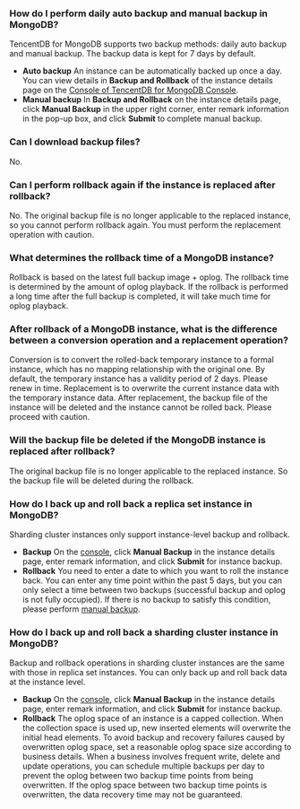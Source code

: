 
### How do I perform daily auto backup and manual backup in MongoDB?
TencentDB for MongoDB supports two backup methods: daily auto backup and manual backup. The backup data is kept for 7 days by default.
- **Auto backup**
An instance can be automatically backed up once a day. You can view details in **Backup and Rollback** of the instance details page on the [Console of TencentDB for MongoDB Console](https://console.cloud.tencent.com/mongodb).
- **Manual backup**
In **Backup and Rollback** on the instance details page, click **Manual Backup** in the upper right corner, enter remark information in the pop-up box, and click **Submit** to complete manual backup.

### Can I download backup files?
No.

### Can I perform rollback again if the instance is replaced after rollback?
No. The original backup file is no longer applicable to the replaced instance, so you cannot perform rollback again. You must perform the replacement operation with caution.

### What determines the rollback time of a MongoDB instance?
Rollback is based on the latest full backup image + oplog. The rollback time is determined by the amount of oplog playback.
If the rollback is performed a long time after the full backup is completed, it will take much time for oplog playback.

### After rollback of a MongoDB instance, what is the difference between a conversion operation and a replacement operation?
Conversion is to convert the rolled-back temporary instance to a formal instance, which has no mapping relationship with the original one. By default, the temporary instance has a validity period of 2 days. Please renew in time.
Replacement is to overwrite the current instance data with the temporary instance data. After replacement, the backup file of the instance will be deleted and the instance cannot be rolled back. Please proceed with caution.

### Will the backup file be deleted if the MongoDB instance is replaced after rollback?
The original backup file is no longer applicable to the replaced instance. So the backup file will be deleted during the rollback.
 
### How do I back up and roll back a replica set instance in MongoDB?
Sharding cluster instances only support instance-level backup and rollback.
- **Backup**
On the [console](https://console.cloud.tencent.com/mongodb), click **Manual Backup** in the instance details page, enter remark information, and click **Submit** for instance backup.
- **Rollback**
You need to enter a date to which you want to roll the instance back. You can enter any time point within the past 5 days, but you can only select a time between two backups (successful backup and oplog is not fully occupied). If there is no backup to satisfy this condition, please perform [manual backup](https://cloud.tencent.com/document/product/240/7108).

### How do I back up and roll back a sharding cluster instance in MongoDB?
Backup and rollback operations in sharding cluster instances are the same with those in replica set instances. You can only back up and roll back data at the instance level.
- **Backup**
On the [console](https://console.cloud.tencent.com/mongodb), click **Manual Backup** in the instance details page, enter remark information, and click **Submit** for instance backup.
- **Rollback**
The oplog space of an instance is a capped collection. When the collection space is used up, new inserted elements will overwrite the initial head elements. To avoid backup and recovery failures caused by overwritten oplog space, set a reasonable oplog space size according to business details. When a business involves frequent write, delete and update operations, you can schedule multiple backups per day to prevent the oplog between two backup time points from being overwritten. If the oplog space between two backup time points is overwritten, the data recovery time may not be guaranteed.

